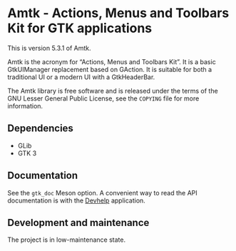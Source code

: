 Amtk - Actions, Menus and Toolbars Kit for GTK applications
===========================================================

This is version 5.3.1 of Amtk.

Amtk is the acronym for “Actions, Menus and Toolbars Kit”. It is a basic
GtkUIManager replacement based on GAction. It is suitable for both a
traditional UI or a modern UI with a GtkHeaderBar.

The Amtk library is free software and is released under the terms of the GNU
Lesser General Public License, see the `COPYING` file for more information.

Dependencies
------------

- GLib
- GTK 3

Documentation
-------------

See the `gtk_doc` Meson option. A convenient way to read the API documentation
is with the [Devhelp](https://wiki.gnome.org/Apps/Devhelp) application.

Development and maintenance
---------------------------

The project is in low-maintenance state.
